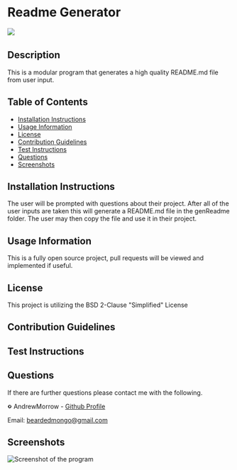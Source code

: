# Readme Generator

<img src = "https://img.shields.io/badge/license-BSD2-Clause-blue">

## Description

This is a modular program that generates a high quality README.md file from user input.

## Table of Contents

-   [Installation Instructions](##-installation-instructions)
-   [Usage Information](##-usage-information)
-   [License](##-license)
-   [Contribution Guidelines](##-contribution-guidelines)
-   [Test Instructions](##-test-instructions)
-   [Questions](##-questions)
-   [Screenshots](##-screenshots)

## Installation Instructions

The user will be prompted with questions about their project. After all of the user inputs are taken this will generate a README.md file in the genReadme folder. The user may then copy the file and use it in their project.

## Usage Information

This is a fully open source project, pull requests will be viewed and implemented if useful.

## License

This project is utilizing the BSD 2-Clause "Simplified" License

## Contribution Guidelines

## Test Instructions

## Questions

If there are further questions please contact me with the following.

<img src = "images/githubLogo.png" alt= 'Github Logo' width="10px" height="10px"> AndrewMorrow - [Github Profile](https://github.com/AndrewMorrow)

Email: beardedmongo@gmail.com

## Screenshots

<img src = "undefined" alt= 'Screenshot of the program' style= "width:10px;height:10px">
